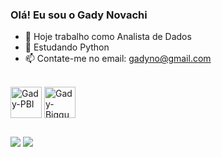 ### Olá! Eu sou o Gady Novachi


- 🔭 Hoje trabalho como Analista de Dados
- 🌱 Estudando Python
- 📫 Contate-me no email: gadyno@gmail.com
  
<div style="display: inline_block"><br>  
  <img align="center" alt="Gady-PBI" height="50" width="50" src="https://raw.githubusercontent.com/microsoft/PowerBI-Icons/main/SVG/Power-BI.svg" />
  <img align="center" alt="Gady-Bigquery" height="50" width="50" src="https://github.com/gadyno/ProjetoGit/blob/main/icons/bigquery.svg" />
</div>

##

<div> 
  <a href = "mailto:gadyno@gmail.com"><img src="https://img.shields.io/badge/Gmail-D14836?style=for-the-badge&logo=gmail&logoColor=white" target="_blank"></a>
  <a href="https://www.linkedin.com/in/gady-novachi/" target="_blank"><img src="https://img.shields.io/badge/-LinkedIn-%230077B5?style=for-the-badge&logo=linkedin&logoColor=white" target="_blank"></a> 
</div>

